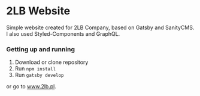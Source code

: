 # 2LB Website

Simple website created for 2LB Company, based on Gatsby and SanityCMS. I also used Styled-Components and GraphQL.

### Getting up and running

1. Download or clone repository
2. Run `npm install`
3. Run `gatsby develop`

or go to <a href="https://www.2lb.pl">www.2lb.pl</a>.
